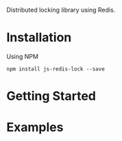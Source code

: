 Distributed locking library using Redis.

# Installation

Using NPM

```
npm install js-redis-lock --save
```

# Getting Started

# Examples